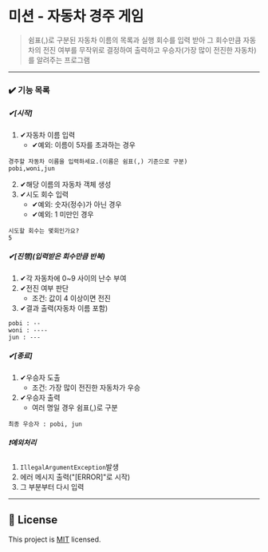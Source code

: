# 미션 - 자동차 경주 게임

>쉼표(,)로 구분된 자동차 이름의 목록과 실행 회수를 입력 받아
그 회수만큼 자동차의 전진 여부를 무작위로 결정하여 출력하고
우승자(가장 많이 전진한 자동차)를 알려주는 프로그램
---
### ✔️ 기능 목록
##### ✔[시작]
1. ✔자동차 이름 입력
    - ✔예외: 이름이 5자를 초과하는 경우
```
경주할 자동차 이름을 입력하세요.(이름은 쉼표(,) 기준으로 구분)
pobi,woni,jun
```
2. ✔해당 이름의 자동차 객체 생성
3. ✔시도 회수 입력
    - ✔예외: 숫자(정수)가 아닌 경우
    - ✔예외: 1 미만인 경우
```
시도할 회수는 몇회인가요?
5
```
##### ✔[진행](입력받은 회수만큼 반복)
1. ✔각 자동차에 0~9 사이의 난수 부여
2. ✔전진 여부 판단
    - 조건: 값이 4 이상이면 전진
3. ✔결과 출력(자동차 이름 포함)
```
pobi : --
woni : ----
jun : ---
```
##### ✔[종료]
1. ✔우승자 도출
    - 조건: 가장 많이 전진한 자동차가 우승
2. ✔우승자 출력
    - 여러 명일 경우 쉼표(,)로 구분
```
최종 우승자 : pobi, jun
```
##### ❗예외처리
1. `IllegalArgumentException`발생
2. 에러 메시지 출력("[ERROR]"로 시작)
3. 그 부분부터 다시 입력
---

## 📝 License

This project is [MIT](https://github.com/woowacourse/java-racingcar-precourse/blob/master/LICENSE) licensed.
